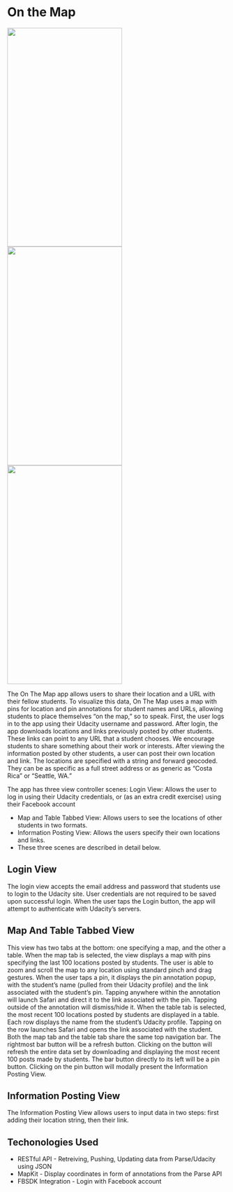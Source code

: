 # On the Map
<img src="http://i.imgur.com/mNhsqOQ.jpg" width="263" height="500"> <img src="http://i.imgur.com/ZMJSEz6.jpg" width="263" height="500"> <img src="http://i.imgur.com/t490Qul.jpg" width="263" height="500">

The On The Map app allows users to share their location and a URL with their fellow students. To visualize this data, On The Map uses a map with pins for location and pin annotations for student names and URLs, allowing students to place themselves “on the map,” so to speak. 
First, the user logs in to the app using their Udacity username and password. After login, the app downloads locations and links previously posted by other students. These links can point to any URL that a student chooses. We encourage students to share something about their work or interests.
After viewing the information posted by other students, a user can post their own location and link. The locations are specified with a string and forward geocoded. They can be as specific as a full street address or as generic as “Costa Rica” or “Seattle, WA.”

The app has three view controller scenes:
Login View: Allows the user to log in using their Udacity credentials, or (as an extra credit exercise) using their Facebook account
* Map and Table Tabbed View: Allows users to see the locations of other students in two formats.  
* Information Posting View: Allows the users specify their own locations and links.
* These three scenes are described in detail below.

## Login View
The login view accepts the email address and password that students use to login to the Udacity site. User credentials are not required to be saved upon successful login.
When the user taps the Login button, the app will attempt to authenticate with Udacity’s servers.

## Map And Table Tabbed View
This view has two tabs at the bottom: one specifying a map, and the other a table.
When the map tab is selected, the view displays a map with pins specifying the last 100 locations posted by students.
The user is able to zoom and scroll the map to any location using standard pinch and drag gestures.
When the user taps a pin, it displays the pin annotation popup, with the student’s name (pulled from their Udacity profile) and the link associated with the student’s pin.
Tapping anywhere within the annotation will launch Safari and direct it to the link associated with the pin.
Tapping outside of the annotation will dismiss/hide it.
When the table tab is selected, the most recent 100 locations posted by students are displayed in a table. Each row displays the name from the student’s Udacity profile. Tapping on the row launches Safari and opens the link associated with the student.
Both the map tab and the table tab share the same top navigation bar.
The rightmost bar button will be a refresh button. Clicking on the button will refresh the entire data set by downloading and displaying the most recent 100 posts made by students.
The bar button directly to its left will be a pin button. Clicking on the pin button will modally present the Information Posting View.

## Information Posting View
The Information Posting View allows users to input data in two steps: first adding their location string, then their link.

## Techonologies Used
* RESTful API - Retreiving, Pushing, Updating data from Parse/Udacity using JSON
* MapKit - Display coordinates in form of annotations from the Parse API
* FBSDK Integration - Login with Facebook account 



